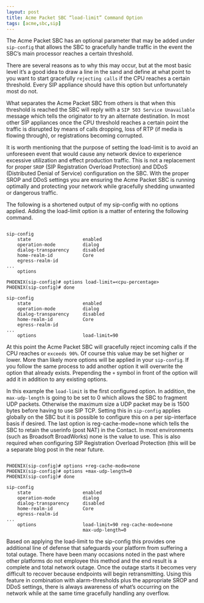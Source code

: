 ```yaml
---
layout: post
title: Acme Packet SBC “load-limit” Command Option
tags: [acme,sbc,sip]
---
```


The Acme Packet SBC has an optional parameter that may be added under `sip-config` that allows the SBC to gracefully handle traffic in the event the SBC’s main processor reaches a certain threshold. 

<!--more-->

There are several reasons as to why this may occur, but at the most basic level it’s a good idea to draw a line in the sand and define at what point to you want to start gracefully `rejecting calls` if the CPU reaches a certain threshold. Every SIP appliance should have this option but unfortunately most do not.

What separates the Acme Packet SBC from others is that when this threshold is reached the SBC will reply with a `SIP 503 Service Unavailable` message which tells the originator to try an alternate destination.  In most other SIP appliances once the CPU threshold reaches a certain point the traffic is disrupted by means of calls dropping, loss of RTP (if media is flowing through), or registrations becoming corrupted.

It is worth mentioning that the purpose of setting the load-limit is to avoid an unforeseen event that would cause any network device to experience excessive utilization and effect production traffic.  This is not a replacement for proper `SROP` (SIP Registration Overload Protection) and DDoS (Distributed Denial of Service) configuration on the SBC.  With the proper SROP and DDoS settings you are ensuring the Acme Packet SBC is running optimally and protecting your network while gracefully shedding unwanted or dangerous traffic.

The following is a shortened output of my sip-config with no options applied.  Adding the load-limit option is a matter of entering the following command.

```text

sip-config
    state                   enabled
    operation-mode          dialog
    dialog-transparency     disabled
    home-realm-id           Core
    egress-realm-id         
...
    options

PHOENIX(sip-config)# options load-limit=<cpu-percentage>
PHOENIX(sip-config)# done

sip-config
    state                   enabled
    operation-mode          dialog
    dialog-transparency     disabled
    home-realm-id           Core
    egress-realm-id
...
    options                 load-limit=90

```
At this point the Acme Packet SBC will gracefully reject incoming calls if the CPU reaches or `exceeds 90%`. Of course this value may be set higher or lower.  More than likely more options will be applied in your `sip-config`. If you follow the same process to add another option it will overwrite the option that already exists.  Prepending the `+` symbol in front of the option will add it in addition to any existing options.

In this example the `load-limit` is the first configured option. In addition, the `max-udp-length` is going to be set to 0 which allows the SBC to fragment UDP packets. Otherwise the maximum size a UDP packet may be is 1500 bytes before having to use SIP TCP.  Setting this in `sip-config` applies globally on the SBC but it is possible to configure this on a per sip-interface basis if desired.  The last option is reg-cache-mode=none which tells the SBC to retain the userinfo (post NAT) in the Contact. In most environments (such as Broadsoft BroadWorks) none is the value to use. This is also required when configuring SIP Registration Overload Protection (this will be a separate blog post in the near future.

```text

PHOENIX(sip-config)# options +reg-cache-mode=none
PHOENIX(sip-config)# options +max-udp-length=0
PHOENIX(sip-config)# done

sip-config
    state                   enabled
    operation-mode          dialog
    dialog-transparency     disabled
    home-realm-id           Core
    egress-realm-id
...
    options                 load-limit=90 reg-cache-mode=none
                            max-udp-length=0

```
Based on applying the load-limit to the sip-config this provides one additional line of defense that safeguards your platform from suffering a total outage. There have been many occasions noted in the past where other platforms do not employee this method and the end result is a complete and total network outage.  Once the outage starts it becomes very difficult to recover because endpoints will begin retransmitting. Using this feature in combination with alarm-thresholds plus the appropriate SROP and DDoS settings, there is always awareness of what’s occurring on the network while at the same time gracefully handling any overflow.
